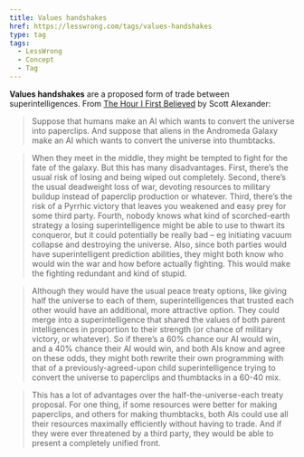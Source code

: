 ```yaml
---
title: Values handshakes
href: https://lesswrong.com/tags/values-handshakes
type: tag
tags:
  - LessWrong
  - Concept
  - Tag
---
```


**Values handshakes** are a proposed form of trade between superintelligences. From [The Hour I First Believed](https://slatestarcodex.com/2018/04/01/the-hour-i-first-believed/) by Scott Alexander:

> Suppose that humans make an AI which wants to convert the universe into paperclips. And suppose that aliens in the Andromeda Galaxy make an AI which wants to convert the universe into thumbtacks.

> When they meet in the middle, they might be tempted to fight for the fate of the galaxy. But this has many disadvantages. First, there’s the usual risk of losing and being wiped out completely. Second, there’s the usual deadweight loss of war, devoting resources to military buildup instead of paperclip production or whatever. Third, there’s the risk of a Pyrrhic victory that leaves you weakened and easy prey for some third party. Fourth, nobody knows what kind of scorched-earth strategy a losing superintelligence might be able to use to thwart its conqueror, but it could potentially be really bad – eg initiating vacuum collapse and destroying the universe. Also, since both parties would have superintelligent prediction abilities, they might both know who would win the war and how before actually fighting. This would make the fighting redundant and kind of stupid.

> Although they would have the usual peace treaty options, like giving half the universe to each of them, superintelligences that trusted each other would have an additional, more attractive option. They could merge into a superintelligence that shared the values of both parent intelligences in proportion to their strength (or chance of military victory, or whatever). So if there’s a 60% chance our AI would win, and a 40% chance their AI would win, and both AIs know and agree on these odds, they might both rewrite their own programming with that of a previously-agreed-upon child superintelligence trying to convert the universe to paperclips and thumbtacks in a 60-40 mix.

> This has a lot of advantages over the half-the-universe-each treaty proposal. For one thing, if some resources were better for making paperclips, and others for making thumbtacks, both AIs could use all their resources maximally efficiently without having to trade. And if they were ever threatened by a third party, they would be able to present a completely unified front.